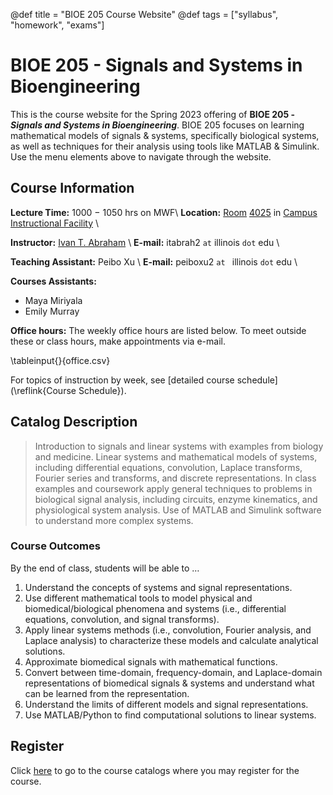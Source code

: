@def title = "BIOE 205 Course Website"
@def tags = ["syllabus", "homework", "exams"]

# BIOE 205 - Signals and Systems in Bioengineering

This is the course website for the Spring 2023 offering of **BIOE 205 -
_Signals and Systems in Bioengineering_**. BIOE 205 focuses on learning
mathematical models of signals & systems, specifically biological systems, 
as well as techniques for their analysis using tools like MATLAB & Simulink.
Use the menu elements above to navigate through the website. 

## Course Information 

**Lecture Time:** 1000 $-$ 1050 hrs on MWF\\
**Location:** [Room](https://cif.illinois.edu/cif-4025-images/) [4025](https://cif.illinois.edu/building-layout/) in [Campus Instructional Facility](https://cif.illinois.edu) \\

**Instructor:** [Ivan T. Abraham](https://itabrah2.web.engr.illinois.edu/) \\
**E-mail:** itabrah2 `at` illinois `dot` edu \\

**Teaching Assistant:** Peibo Xu \\
**E-mail:** peiboxu2 `at ` illinois `dot` edu \\

**Courses Assistants:**
  + Maya Miriyala
  + Emily Murray

**Office hours:** The weekly office hours are listed below. To meet outside
these or class hours, make appointments via e-mail. 

\tableinput{}{office.csv}

For topics of instruction by week, see [detailed course schedule](\reflink{Course Schedule}).
## Catalog Description

> Introduction to signals and linear systems with examples from biology and
> medicine. Linear systems and mathematical models of systems, including
> differential equations, convolution, Laplace transforms, Fourier series and
> transforms, and discrete representations. In class examples and coursework apply
> general techniques to problems in biological signal analysis, including
> circuits, enzyme kinematics, and physiological system analysis. Use of MATLAB
> and Simulink software to understand more complex systems.

### Course Outcomes

By the end of class, students will be able to …

1. Understand the concepts of systems and signal representations.
1. Use different mathematical tools to model physical and biomedical/biological
   phenomena and systems (i.e., differential equations, convolution, and signal
   transforms).
1. Apply linear systems methods (i.e., convolution, Fourier analysis, and
   Laplace analysis) to characterize these models and calculate analytical
   solutions.
1. Approximate biomedical signals with mathematical functions.
1. Convert between time-domain, frequency-domain, and Laplace-domain
   representations of biomedical signals & systems and understand what can be
   learned from the representation.
1. Understand the limits of different models and signal representations.
1. Use MATLAB/Python to find computational solutions to linear systems.

## Register
Click [here](https://courses.illinois.edu/schedule/2023/spring/BIOE/205) to go
to the course catalogs where you may register for the course. 


